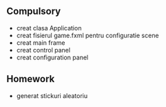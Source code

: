 Compulsory
-
- creat clasa Application
- creat fisierul game.fxml pentru configuratie scene
- creat main frame
- creat control panel
- creat configuration panel

Homework
-
- generat stickuri aleatoriu
